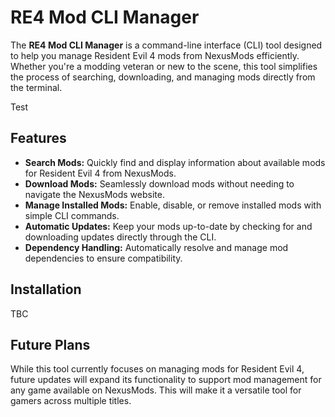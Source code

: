 # RE4 Mod CLI Manager

The **RE4 Mod CLI Manager** is a command-line interface (CLI) tool designed to help you manage Resident Evil 4 mods from NexusMods efficiently. Whether you're a modding veteran or new to the scene, this tool simplifies the process of searching, downloading, and managing mods directly from the terminal.

Test

## Features

- **Search Mods:** Quickly find and display information about available mods for Resident Evil 4 from NexusMods.
- **Download Mods:** Seamlessly download mods without needing to navigate the NexusMods website.
- **Manage Installed Mods:** Enable, disable, or remove installed mods with simple CLI commands.
- **Automatic Updates:** Keep your mods up-to-date by checking for and downloading updates directly through the CLI.
- **Dependency Handling:** Automatically resolve and manage mod dependencies to ensure compatibility.

## Installation

TBC

## Future Plans
While this tool currently focuses on managing mods for Resident Evil 4, future updates will expand its functionality to support mod management for any game available on NexusMods. This will make it a versatile tool for gamers across multiple titles.
